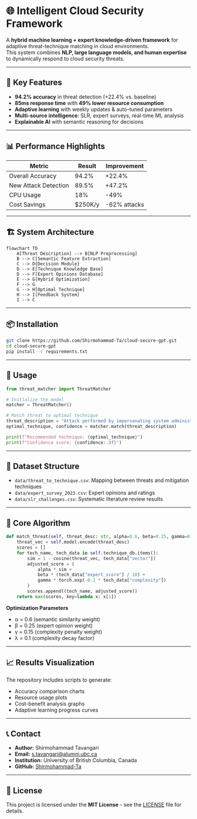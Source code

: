 # 🌐 Intelligent Cloud Security Framework

A **hybrid machine learning + expert knowledge-driven framework** for adaptive threat-technique matching in cloud environments.  
This system combines **NLP, large language models, and human expertise** to dynamically respond to cloud security threats.

---

## 🚀 Key Features
- **94.2% accuracy** in threat detection (+22.4% vs. baseline)  
- **85ms response time** with **49% lower resource consumption**  
- **Adaptive learning** with weekly updates & auto-tuned parameters  
- **Multi-source intelligence**: SLR, expert surveys, real-time ML analysis  
- **Explainable AI** with semantic reasoning for decisions  

---

## 📊 Performance Highlights

| Metric              | Result  | Improvement |
|---------------------|---------|-------------|
| Overall Accuracy    | 94.2%   | +22.4%      |
| New Attack Detection| 89.5%   | +47.2%      |
| CPU Usage           | 18%     | -49%        |
| Cost Savings        | $250K/y | -62% attacks|

---

## 🏗️ System Architecture

```mermaid
flowchart TD
    A[Threat Description] --> B[NLP Preprocessing]
    B --> C[Semantic Feature Extraction]
    C --> D{Decision Module}
    D --> E[Technique Knowledge Base]
    D --> F[Expert Opinions Database]
    E --> G[Hybrid Optimization]
    F --> G
    G --> H[Optimal Technique]
    H --> I[Feedback System]
    I --> C
```

---

## 📦 Installation

```bash
git clone https://github.com/Shirmohammad-Ta/cloud-secure-gpt.git
cd cloud-secure-gpt
pip install -r requirements.txt
```

---

## 🧮 Usage

```python
from threat_matcher import ThreatMatcher

# Initialize the model
matcher = ThreatMatcher()

# Match threat to optimal technique
threat_description = "Attack performed by impersonating system administrator"
optimal_technique, confidence = matcher.match(threat_description)

print(f"Recommended technique: {optimal_technique}")
print(f"Confidence score: {confidence:.3f}")
```

---

## 📁 Dataset Structure
- `data/threat_to_technique.csv`: Mapping between threats and mitigation techniques  
- `data/expert_survey_2023.csv`: Expert opinions and ratings  
- `data/slr_challenges.csv`: Systematic literature review results  

---

## 🎯 Core Algorithm

```python
def match_threat(self, threat_desc: str, alpha=0.6, beta=0.25, gamma=0.15):
    threat_vec = self.model.encode(threat_desc)
    scores = []
    for tech_name, tech_data in self.technique_db.items():
        sim = 1 - cosine(threat_vec, tech_data["vector"])
        adjusted_score = (
            alpha * sim +
            beta * (tech_data["expert_score"] / 10) +
            gamma * torch.exp(-0.1 * tech_data["complexity"])
        )
        scores.append((tech_name, adjusted_score))
    return max(scores, key=lambda x: x[1])
```

**Optimization Parameters**  
- α = 0.6 (semantic similarity weight)  
- β = 0.25 (expert opinion weight)  
- γ = 0.15 (complexity penalty weight)  
- λ = 0.1 (complexity decay factor)  

---

## 📈 Results Visualization
The repository includes scripts to generate:  
- Accuracy comparison charts  
- Resource usage plots  
- Cost-benefit analysis graphs  
- Adaptive learning progress curves  

---

## 📞 Contact
- **Author:** Shirmohammad Tavangari  
- **Email:** s.tavangari@alumni.ubc.ca  
- **Institution:** University of British Columbia, Canada  
- **GitHub:** [Shirmohammad-Ta](https://github.com/Shirmohammad-Ta)  

---

## 📄 License
This project is licensed under the **MIT License** - see the [LICENSE](LICENSE) file for details.
